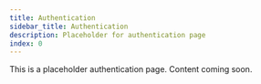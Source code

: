 ```yaml
---
title: Authentication
sidebar_title: Authentication
description: Placeholder for authentication page
index: 0
---
```


This is a placeholder authentication page. Content coming soon.
